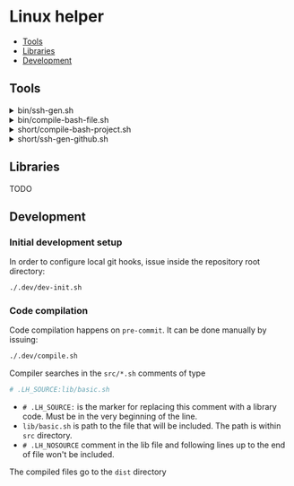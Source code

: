 # Linux helper

* [Tools](#tools)
* [Libraries](#libraries)
* [Development](#development)

## Tools

<details><summary>bin/ssh-gen.sh</summary>
  <!-- .LH_ADHOC:bin/ssh-gen.sh -->
  <!-- .LH_HELP:bin/ssh-gen.sh -->
</details>  
<details><summary>bin/compile-bash-file.sh</summary>
  <!-- .LH_ADHOC:bin/compile-bash-file.sh -->
  <!-- .LH_HELP:bin/compile-bash-file.sh -->
</details>  
<details><summary>short/compile-bash-project.sh</summary>
  <!-- .LH_ADHOC:short/compile-bash-project.sh -->
  <!-- .LH_HELP:short/compile-bash-project.sh -->
</details>  
<details><summary>short/ssh-gen-github.sh</summary>
  <!-- .LH_ADHOC:short/ssh-gen-github.sh -->
  <!-- .LH_HELP:short/ssh-gen-github.sh -->
</details>  

## Libraries

TODO

## Development

### Initial development setup

In order to configure local git hooks, issue inside the repository root directory:

```sh
./.dev/dev-init.sh
```

### Code compilation

Code compilation happens on `pre-commit`. It can be done manually by issuing:

```sh
./.dev/compile.sh
```

Compiler searches in the `src/*.sh` comments of type

```sh
# .LH_SOURCE:lib/basic.sh
```

* `# .LH_SOURCE:` is the marker for replacing this comment with a library code. Must be in the very beginning of the line.
* `lib/basic.sh` is path to the file that will be included. The path is within `src` directory.
* `# .LH_NOSOURCE` comment in the lib file and following lines up to the end of file won't be included.

The compiled files go to the `dist` directory
